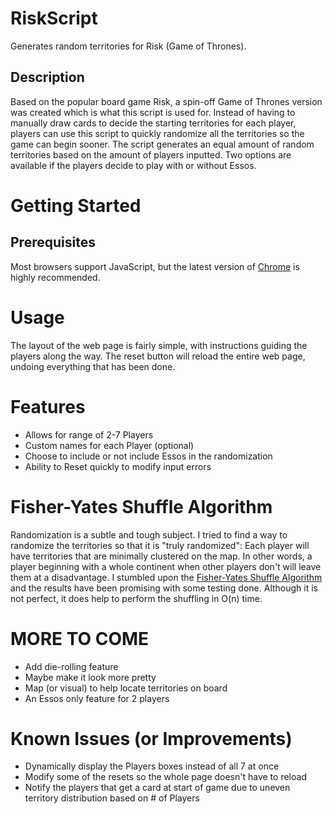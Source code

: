 # RiskScript
Generates random territories for Risk (Game of Thrones).

## Description
Based on the popular board game Risk, a spin-off Game of Thrones version was created which is what this script is used for. Instead of having to manually draw cards to decide the starting territories for each player, players can use this script to quickly randomize all the territories so the game can begin sooner. The script generates an equal amount of random territories based on the amount of players inputted. Two options are available if the players decide to play with or without Essos.

# Getting Started
## Prerequisites
Most browsers support JavaScript, but the latest version of [Chrome](https://www.google.com/chrome/browser/desktop/index.html) is highly
recommended.

# Usage
The layout of the web page is fairly simple, with instructions guiding the players along the way. The reset button will reload the entire web page, undoing everything that has been done.

# Features
- Allows for range of 2-7 Players
- Custom names for each Player (optional)
- Choose to include or not include Essos in the randomization
- Ability to Reset quickly to modify input errors

# Fisher-Yates Shuffle Algorithm
Randomization is a subtle and tough subject. I tried to find a way to randomize the territories so that it is "truly randomized": Each player will have territories that are minimally clustered on the map. In other words, a player beginning with a whole continent when other players don't will leave them at a disadvantage. I stumbled upon the [Fisher-Yates Shuffle Algorithm](https://en.wikipedia.org/wiki/Fisher%E2%80%93Yates_shuffle) and the results have been promising with some testing done. Although it is not perfect, it does help to perform the shuffling in O(n) time.

# MORE TO COME
- Add die-rolling feature
- Maybe make it look more pretty
- Map (or visual) to help locate territories on board
- An Essos only feature for 2 players

# Known Issues (or Improvements)
- Dynamically display the Players boxes instead of all 7 at once
- Modify some of the resets so the whole page doesn't have to reload 
- Notify the players that get a card at start of game due to uneven territory distribution based on # of Players

